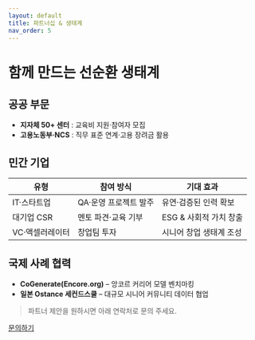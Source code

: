 ```yaml
---
layout: default
title: 파트너십 & 생태계
nav_order: 5
---
```


# 함께 만드는 선순환 생태계

## 공공 부문

* **지자체 50+ 센터** : 교육비 지원·참여자 모집
* **고용노동부·NCS** : 직무 표준 연계·고용 장려금 활용

## 민간 기업

| 유형 | 참여 방식 | 기대 효과 |
|------|-----------|-----------|
| IT·스타트업 | QA·운영 프로젝트 발주 | 유연·검증된 인력 확보 |
| 대기업 CSR | 멘토 파견·교육 기부 | ESG & 사회적 가치 창출 |
| VC·액셀러레이터 | 창업팀 투자 | 시니어 창업 생태계 조성 |

## 국제 사례 협력

* **CoGenerate(Encore.org)** – 앙코르 커리어 모델 벤치마킹
* **일본 Ostance 세컨드스쿨** – 대규모 시니어 커뮤니티 데이터 협업

> 파트너 제안을 원하시면 아래 연락처로 문의 주세요.

[문의하기](./contact.md)
